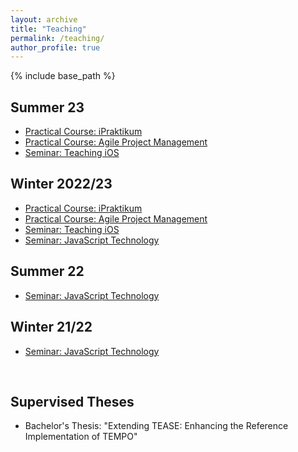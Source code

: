 ```yaml
---
layout: archive
title: "Teaching"
permalink: /teaching/
author_profile: true
---
```


{% include base_path %}

Summer 23
------
* [Practical Course: iPraktikum](https://ase.cit.tum.de/teaching/23s/ipraktikum/)
* [Practical Course: Agile Project Management](https://ase.cit.tum.de/teaching/23s/apm/)
* [Seminar: Teaching iOS](https://ase.cit.tum.de/teaching/23s/teaching-ios/)

Winter 2022/23
------
* [Practical Course: iPraktikum](https://ase.in.tum.de/lehrstuhl_1/teaching/1201-ipraktikum-ws22-23)
* [Practical Course: Agile Project Management](https://ase.in.tum.de/lehrstuhl_1/teaching/1202-agile-project-management-ws22-23)
* [Seminar: Teaching iOS](https://ase.in.tum.de/lehrstuhl_1/teaching/1203-teaching-ios-ws22-23)
* [Seminar: JavaScript Technology](https://www.rostlab.org/owiki/index.php/Javascript_Technology_Seminar_List_of_Selected_Projects)

Summer 22
------
* [Seminar: JavaScript Technology](https://www.rostlab.org/owiki/index.php/Javascript_Technology_Seminar_List_of_Selected_Projects)

Winter 21/22
------
* [Seminar: JavaScript Technology](https://www.rostlab.org/owiki/index.php/Javascript_Technology_Seminar_List_of_Selected_Projects)

&nbsp;

Supervised Theses
------
* Bachelor's Thesis: "Extending TEASE: Enhancing the Reference Implementation of TEMPO"